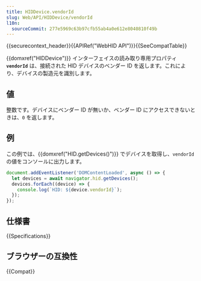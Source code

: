 ```yaml
---
title: HIDDevice.vendorId
slug: Web/API/HIDDevice/vendorId
l10n:
  sourceCommit: 277e5969c63b97cfb55ab4a0e612e8040810f49b
---
```


{{securecontext_header}}{{APIRef("WebHID API")}}{{SeeCompatTable}}

{{domxref("HIDDevice")}} インターフェイスの読み取り専用プロパティ **`vendorId`** は、接続された HID デバイスのベンダー ID を返します。これにより、デバイスの製造元を識別します。

## 値

整数です。デバイスにベンダー ID が無いか、ベンダー ID にアクセスできないときは、`0` を返します。

## 例

この例では、{{domxref("HID.getDevices()")}} でデバイスを取得し、`vendorId` の値をコンソールに出力します。

```js
document.addEventListener('DOMContentLoaded', async () => {
  let devices = await navigator.hid.getDevices();
  devices.forEach((device) => {
    console.log(`HID: ${device.vendorId}`);
  });
});
```

## 仕様書

{{Specifications}}

## ブラウザーの互換性

{{Compat}}
